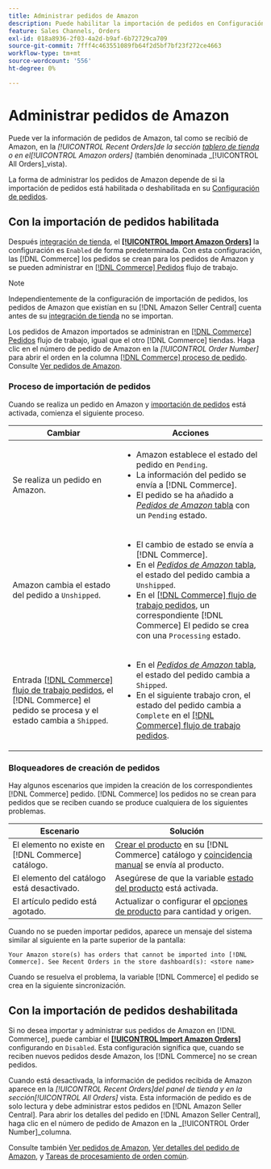 ```yaml
---
title: Administrar pedidos de Amazon
description: Puede habilitar la importación de pedidos en Configuración de pedidos para administrar más fácilmente los pedidos de Amazon de su administrador de comercio.
feature: Sales Channels, Orders
exl-id: 018a8936-2f03-4a2d-b9af-6b72729ca709
source-git-commit: 7fff4c463551089fb64f2d5bf7bf23f272ce4663
workflow-type: tm+mt
source-wordcount: '556'
ht-degree: 0%

---
```


# Administrar pedidos de Amazon

Puede ver la información de pedidos de Amazon, tal como se recibió de Amazon, en la _[!UICONTROL Recent Orders]_de la sección [tablero de tienda](./amazon-store-dashboard.md) o en el_[!UICONTROL Amazon orders]_ (también denominada _[!UICONTROL All Orders]_vista).

La forma de administrar los pedidos de Amazon depende de si la importación de pedidos está habilitada o deshabilitada en su [Configuración de pedidos](./order-settings.md#configure-order-settings).

## Con la importación de pedidos habilitada

Después [integración de tienda](./store-integration.md), el [**[!UICONTROL Import Amazon Orders]**](./order-settings.md#configure-order-settings) la configuración es `Enabled` de forma predeterminada. Con esta configuración, las [!DNL Commerce] los pedidos se crean para los pedidos de Amazon y se pueden administrar en [[!DNL Commerce] Pedidos](https://experienceleague.adobe.com/docs/commerce-admin/stores-sales/order-management/orders/orders.html) flujo de trabajo.

>[!NOTE]
>
>Independientemente de la configuración de importación de pedidos, los pedidos de Amazon que existían en su [!DNL Amazon Seller Central] cuenta antes de su [integración de tienda](./store-integration.md) no se importan.

Los pedidos de Amazon importados se administran en [[!DNL Commerce] Pedidos](https://experienceleague.adobe.com/docs/commerce-admin/stores-sales/order-management/orders/orders.html) flujo de trabajo, igual que el otro [!DNL Commerce] tiendas. Haga clic en el número de pedido de Amazon en la *[!UICONTROL Order Number]* para abrir el orden en la columna [[!DNL Commerce] proceso de pedido](https://experienceleague.adobe.com/docs/commerce-admin/stores-sales/order-management/orders/order-processing.html#process-an-order#order-view-descriptions). Consulte [Ver pedidos de Amazon](./amazon-orders-all.md).

### Proceso de importación de pedidos

Cuando se realiza un pedido en Amazon y [importación de pedidos](./order-settings.md) está activada, comienza el siguiente proceso.

| Cambiar | Acciones |
|----------------------------------------------------------------------------------------------------------------------------------------------------------------------------------------------------------------------------|------------------------------------------------------------------------------------------------------------------------------------------------------------------------------------------------------------------------------------------------------------------------------------------------------------------------------------------------------------------------------------------------------------------|
| Se realiza un pedido en Amazon. | <ul><li>Amazon establece el estado del pedido en `Pending`.</li><li>La información del pedido se envía a [!DNL Commerce].</li><li>El pedido se ha añadido a [_Pedidos de Amazon_ tabla](./amazon-orders-all.md) con un `Pending` estado.</li></ul> |
| Amazon cambia el estado del pedido a `Unshipped`. | <ul><li>El cambio de estado se envía a [!DNL Commerce].</li><li>En el [_Pedidos de Amazon_ tabla](./amazon-orders-all.md), el estado del pedido cambia a `Unshipped`.</li><li>En el [[!DNL Commerce] flujo de trabajo pedidos](https://experienceleague.adobe.com/docs/commerce-admin/stores-sales/order-management/orders/orders.html), un correspondiente [!DNL Commerce] El pedido se crea con una `Processing` estado.</li></ul> |
| Entrada [[!DNL Commerce] flujo de trabajo pedidos](https://experienceleague.adobe.com/docs/commerce-admin/stores-sales/order-management/orders/orders.html), el [!DNL Commerce] el pedido se procesa y el estado cambia a `Shipped`. | <ul><li>En el [_Pedidos de Amazon_ tabla](./amazon-orders-all.md), el estado del pedido cambia a `Shipped`.</li><li>En el siguiente trabajo cron, el estado del pedido cambia a `Complete` en el [[!DNL Commerce] flujo de trabajo pedidos](https://experienceleague.adobe.com/docs/commerce-admin/stores-sales/order-management/orders/orders.html).</li></ul> |

### Bloqueadores de creación de pedidos

Hay algunos escenarios que impiden la creación de los correspondientes [!DNL Commerce] pedido. [!DNL Commerce] los pedidos no se crean para pedidos que se reciben cuando se produce cualquiera de los siguientes problemas.

| Escenario | Solución |
|---------------------------------------------------------|----------------------------------------------------------------------------------------------------------------------------------------------------------------------------------|
| El elemento no existe en [!DNL Commerce] catálogo. | [Crear el producto](./creating-assigning-catalog-products.md) en su [!DNL Commerce] catálogo y [coincidencia manual](./creating-assigning-catalog-products.md) se envía al producto. |
| El elemento del catálogo está desactivado. | Asegúrese de que la variable [estado del producto](https://experienceleague.adobe.com/docs/commerce-admin/inventory/configuration/product-options.html) está activada. |
| El artículo pedido está agotado. | Actualizar o configurar el [opciones de producto](https://experienceleague.adobe.com/docs/commerce-admin/inventory/configuration/product-options.html) para cantidad y origen. |

Cuando no se pueden importar pedidos, aparece un mensaje del sistema similar al siguiente en la parte superior de la pantalla:

`Your Amazon store(s) has orders that cannot be imported into [!DNL Commerce]. See Recent Orders in the store dashboard(s): <store name>`

Cuando se resuelva el problema, la variable [!DNL Commerce] el pedido se crea en la siguiente sincronización.

## Con la importación de pedidos deshabilitada

Si no desea importar y administrar sus pedidos de Amazon en [!DNL Commerce], puede cambiar el [**[!UICONTROL Import Amazon Orders]**](./order-settings.md#configure-order-settings) configurando en `Disabled`. Esta configuración significa que, cuando se reciben nuevos pedidos desde Amazon, los [!DNL Commerce] no se crean pedidos.

Cuando está desactivada, la información de pedidos recibida de Amazon aparece en la _[!UICONTROL Recent Orders]_del panel de tienda y en la sección_[!UICONTROL All Orders]_ vista. Esta información de pedido es de solo lectura y debe administrar estos pedidos en [!DNL Amazon Seller Central]. Para abrir los detalles del pedido en [!DNL Amazon Seller Central], haga clic en el número de pedido de Amazon en la _[!UICONTROL Order Number]_columna.

Consulte también [Ver pedidos de Amazon](./amazon-orders-all.md), [Ver detalles del pedido de Amazon](./amazon-order-details.md), y [Tareas de procesamiento de orden común](./common-order-processing.md).
